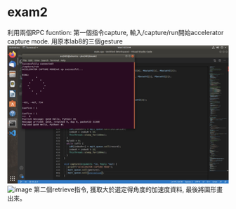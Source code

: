 # exam2
利用兩個RPC fucntion:
第一個指令capture, 輸入/capture/run開始accelerator capture mode.
用原本lab8的三個gesture
![image](https://github.com/yuchen0816/exam2/blob/main/截圖%202021-05-12%20下午5.24.49.png)
![image](https://github.com/yuchen0816/exam2/blob/main/IMG_9547.HEIC)
第二個retrieve指令,
獲取大於選定得角度的加速度資料,
最後將圖形畫出來。
